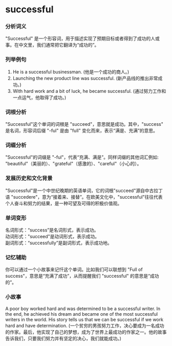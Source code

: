 # successful

### 分析词义

  

"Successful" 是一个形容词，用于描述实现了预期目标或者得到了成功的人或事。在中文里，我们通常把它翻译为“成功的”。

  

### 列举例句

  

1.  He is a successful businessman. (他是一个成功的商人。)
2.  Launching the new product line was successful. (新产品线的推出非常成功。)
3.  With hard work and a bit of luck, he became successful. (通过努力工作和一点运气，他取得了成功。)

  

### 词根分析

  

"Successful"这个单词的词根是 "succeed"，意思就是成功。其中，"success" 是名词，形容词后缀 "-ful" 是由 "full" 变化而来，表示“满是、充满”的意思。

  

### 词缀分析

  

"Successful"的词缀是 "-ful"，代表“充满、满是”。同样词缀的其他词汇例如: "beautiful"（美丽的）、"grateful"（感激的）、"careful"（小心的）。

  

### 发展历史和文化背景

  

"Successful"是一个中世纪晚期的英语单词，它的词根"succeed"源自中古拉丁语 "succedere"，意为“接着来、接替”。在欧美文化中，"successful"往往代表个人奋斗和努力的结果，是一种可望及可得的积极价值观。

  

### 单词变形

  

名词形式：“success”是名词形式，表示成功。  
动词形式："succeed"是动词形式，表示成功。  
副词形式：“successfully”是副词形式，表示成功地。

  

### 记忆辅助

  

你可以通过一个小故事来记忏这个单词。比如我们可以联想到 "Full of success"，意思是“充满了成功”，从而提醒我们 "successful" 的意思是“成功的”。

  

### 小故事

  

A poor boy worked hard and was determined to be a successful writer. In the end, he achieved his dream and became one of the most successful writers in the world. His story tells us that we can be successful if we work hard and have determination. (一个贫穷的男孩努力工作，决心要成为一名成功的作家。最后，他实现了自己的梦想，成为了世界上最成功的作家之一。他的故事告诉我们，只要我们努力并有坚定的决心，我们就能成功。)
